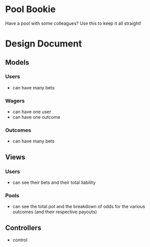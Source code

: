 Pool Bookie
===========

Have a pool with some colleagues? Use this to keep it all straight!

# Design Document

## Models

### Users
- can have many bets

### Wagers
- can have one user
- can have one outcome

### Outcomes
- can have many bets

## Views

### Users
- can see their bets and their total liability

### Pools
- can see the total pot and the breakdown of odds for the various outcomes (and their respective payouts)

## Controllers
- control 